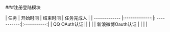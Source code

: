 ###注册登陆模块

| 任务          |   开始时间    |    结束时间  |   任务完成人  |
| ------------- |:-------------:|: -----------:|:-----------:|
|   QQ OAuth认证|               |         |             | 
| 新浪微博Oauth认证 |      |           |             | 
